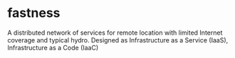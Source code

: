 # fastness
A distributed network of services for remote location with limited Internet coverage and typical hydro. Designed as Infrastructure as a Service (IaaS), Infrastructure as a Code (IaaC)
